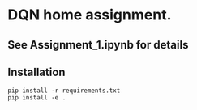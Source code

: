 # DQN home assignment.
## See Assignment_1.ipynb for details

## Installation
```
pip install -r requirements.txt
pip install -e .
```

